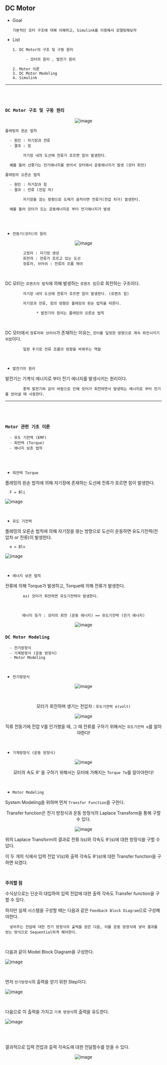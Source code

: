## DC Motor

- Goal 

      기본적인 모터 구조에 대해 이해하고, Simulink를 이용해서 모델링해보자 

- List

      1. DC Motor의 구조 및 구동 원리      
      
            - 모터의 원리 , 발전기 원리

      2. Motor 이론
      3. DC Motor Modeling
      4. Simulink

---

<br>

<br>


### `DC Motor 구조 및 구동 원리 `

<div align=center>

![image](https://user-images.githubusercontent.com/59076451/133031653-ea892e00-c2f4-4347-99a4-ab72b44a1912.png)
      
</div>

`플레밍의 왼손 법칙`

      - 원인 : 자기장과 전류
      - 결과 : 힘 
      
            자기장 내의 도선에 전류가 흐르면 힘이 발생한다.
      
      예를 들어 선풍기는 전기에너지를 얻어서 모터에서 운동에너지가 발생 (모터 회전)

`플레밍의 오른손 법칙`

      - 원인 : 자기장과 힘
      - 결과 : 전류 (전압 차)
      
            자기장을 끊는 방향으로 도체가 움직이면 전류가(전압 차가) 발생한다.
      
      예를 들어 모터가 도는 운동에너지로 부터 전기에너지가 발생 
      
      


<br>

<br>

- `전동기(모터)의 원리`

<div align=center>

![image](https://user-images.githubusercontent.com/59076451/133030976-a996e2a5-0802-4ddb-b1aa-bfbf42007e66.png)
      
</div>

            고정자 : 자기장 생성
            회전자 : 전류가 흐르고 있는 도선
            정류자, 브러쉬 : 전류의 흐름 제어 
            
<br>            

DC 모터는 `로렌츠의 법칙`에 의해 발생하는 `로렌츠 힘`으로 회전하는 구조이다.

            자기장 내의 도선에 전류가 흐르면 힘이 발생한다. (로렌츠 힘)
            
            자기장과 전류, 힘의 방향은 플레밍의 왼손 법칙을 따른다.
            
                  * 발전기의 원리는 플레밍의 오른손 법칙
                  
<br>
    
DC 모터에서 `정류자와 브러쉬`가 존재하는 이유는, `모터를 일정한 방향으로 계속 회전시키기 위함`이다.

            일정 주기로 전류 흐름의 방향을 바꿔주는 역할

<br>            
            
- `발전기의 원리`

발전기는 기계식 에너지로 부터 전기 에너지를 발생시키는 원리이다.

            풍력 발전기와 같이 바람으로 인해 모터가 회전하면서 발생하는 에너지로 부터 전기를 얻어낼 때 사용한다.
            
                       
---

<br>        

<br>        


### `Motor 관련 기초 이론`

      - 유도 기전력 (EMF)
      - 회전력 (Torque)
      - 에너지 보존 법칙 

<br>        

<br>        

- `회전력 Torque`

플레밍의 왼손 법칙에 의해 자기장에 존재하는 도선에 전류가 흐르면 힘이 발생한다.      

      F = Bli

![image](https://user-images.githubusercontent.com/59076451/133032835-d02d19e1-b5a4-4d6d-bddb-4a5261d6a24f.png)

<br>        

- `유도 기전력`

플레밍의 오른손 법칙에 의해 자기장을 끊는 방향으로 도선이 운동하면 유도기전력(전압차 or 전류)이 발생한다.

      e = Blv

![image](https://user-images.githubusercontent.com/59076451/133032779-726b0fa2-3b5b-46d6-8425-0e940c65b342.png)


<br>        

- `에너지 보존 법칙`


전류에 의해 Torque가 발생하고, Torque에 의해 전류가 발생한다.

            ex) 모터가 회전하면 유도기전력이 발생한다.
            
<br>

<div align=center>

`에너지 등가 : 모터의 회전 (운동 에너지) == 유도기전력 (전기 에너지)`
      
![image](https://user-images.githubusercontent.com/59076451/133033500-a5c36e02-557b-4b3c-b3cd-f315092d366f.png)

</div>      



### `DC Motor Modeling`


      - 전기방정식
      - 기계방정식 (운동 방정식)
      - Motor Modeling
      

<br>

- `전기방정식`

<div align=center>

![image](https://user-images.githubusercontent.com/59076451/133033769-50d14b0e-7406-4547-bb09-e2f79cf91079.png)

<br>

모터가 회전하며 생기는 전압차 : `유도기전력 e(volt)`

![image](https://user-images.githubusercontent.com/59076451/133033826-4f6e3f3f-fc38-410a-9815-b8ca61a3abb4.png)

직류 전동기에 전압 V를 인가했을 때, 그 때 전류를 구하기 위해서는 `유도기전력 e`를 알아야한다!
      
</div>      

<br>

- `기계방정식 (운동 방정식)`

<div align=center>
     
![image](https://user-images.githubusercontent.com/59076451/133034091-eac26962-382b-4387-a027-30be0b4e0b3d.png)
      
      
모터의 속도 θ' 을 구하기 위해서는 모터에 가해지는 `Torque Te`를 알아야한다!      
      
</div>      

<br>

- `Motor Modeling`

System Modeling을 위하며 먼저 `Transfor Function`을 구한다.

<div align=center>
      
Transfer function은 전기 방정식과 운동 방정식의 Laplace Transform을 통해 구할 수 있다.       
      
![image](https://user-images.githubusercontent.com/59076451/133034489-37220e84-4b59-411f-be0b-cd5df2049477.png)
      
</div>      

위의 Laplace Transform의 결과로 전류 I(s)와 각속도  θ'(s)에 대한 방정식을 구할 수 있다.

이 두 개의 식에서 입력 전압 V(s)와 출력 각속도 θ'(s)에 대한 Transfer function을 구하면 되겠다.

<br>

**주의할 점**

수식상으로는 단순히 대입하여 입력 전압에 대한 출력 각속도 Transfer function을 구할 수 있다.

하지만 실제 시스템을 구성할 때는 다음과 같은 `Feedback Block Diagram`으로 구성해야한다.

      넣어주는 전압에 대한 전기 방정식의 출력을 얻은 다음, 이를 운동 방정식에 넣어 결과를 얻는 방식으로 Sequential하게 해야한다.
      

<br>

다음과 같이 Model Block Diagram을 구성한다. 
           
![image](https://user-images.githubusercontent.com/59076451/133035099-fd65f496-a139-4a5f-8760-f4dcb39183e0.png)



<br>

먼저 `전기방정식`의 출력을 얻기 위한 Step이다.

![image](https://user-images.githubusercontent.com/59076451/133035173-bef8d283-a901-41c7-b6d3-8f3294456aca.png)

<br>

다음으로 이 출력을 가지고 `기계 방정식`의 출력을 유도한다.

![image](https://user-images.githubusercontent.com/59076451/133035099-fd65f496-a139-4a5f-8760-f4dcb39183e0.png)

<br>

<br>

결과적으로 입력 전압과 출력 각속도에 대한 전달함수를 얻을 수 있다. 

<div align=center>

![image](https://user-images.githubusercontent.com/59076451/133035292-413173ca-0378-4b50-b6d1-94e7b3aeecb4.png)
      
</div>      



           
